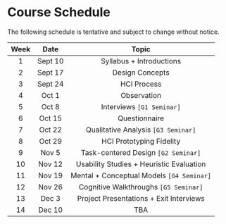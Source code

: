 # Course Schedule

The following schedule is tentative and subject to change without notice.

| Week |  Date   |                   Topic                   |
| :--: | :-----: | :---------------------------------------: |
|  1   | Sept 10 |         Syllabus + Introductions          |
|  2   | Sept 17 |              Design Concepts              |
|  3   | Sept 24 |                HCI Process                |
|  4   |  Oct 1  |                Observation                |
|  5   |  Oct 8  |         Interviews `[G1 Seminar]`         |
|  6   | Oct 15  |               Questionnaire               |
|  7   | Oct 22  |    Qualitative Analysis `[G3 Seminar]`    |
|  8   | Oct 29  |         HCI Prototyping Fidelity          |
|  9   |  Nov 5  |    Task-centered Design `[G2 Seminar]`    |
|  10  | Nov 12  | Usability Studies + Heuristic Evaluation  |
|  11  | Nov 19  | Mental + Conceptual Models `[G4 Seminar]` |
|  12  | Nov 26  |   Cognitive Walkthroughs `[G5 Seminar]`   |
|  13  |  Dec 3  |  Project Presentations + Exit Interviews  |
|  14  | Dec 10  |                    TBA                    |

